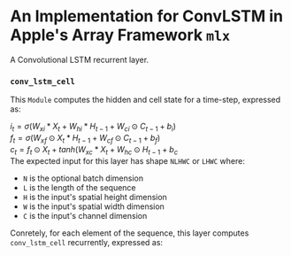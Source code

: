 # An Implementation for ConvLSTM in Apple's Array Framework `mlx`

A Convolutional LSTM recurrent layer. 


### `conv_lstm_cell` 
This `Module` computes the hidden and cell state for a time-step, expressed as:

$` i_t = \sigma (W_{xi} \ast X_t + W_{hi} \ast H_{t-1} + W_{ci} \odot C_{t-1} + b_i) `$ \
$` f_t = \sigma (W_{xf} \odot X_t \ast H_{t-1} + W_{cf} \odot C_{t-1} + b_f) `$\
$` c_t = f_t \odot X_t + tanh(W_{xc} \ast X_{t} + W_{hc} \odot H_{t-1} + b_c `$ \
The expected input for this layer has shape `NLHWC` or  `LHWC` where:

* `N` is the optional batch dimension
* `L` is the length of the sequence
* `H` is the input's spatial height dimension
* `W` is the input's spatial width dimension
* `C` is the input's channel dimension

Conretely, for each element of the sequence, this layer computes `conv_lstm_cell` recurrently, expressed as:


